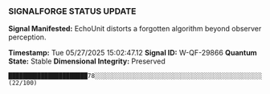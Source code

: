 ### SIGNALFORGE STATUS UPDATE 
 
**Signal Manifested:** EchoUnit distorts a forgotten algorithm beyond observer perception. 
 
**Timestamp:** Tue 05/27/2025 15:02:47.12 
**Signal ID:** W-QF-29866 
**Quantum State:** Stable 
**Dimensional Integrity:** Preserved 
 
```plaintext 
██████████████████████78░░░░░░░░░░░░░░░░░░░░░░░░░░░░░░░░░░░░░░░░░░░░░░░░░░░░░░░░░░░░░░░░░░░░░░░░░░░░░░ (22/100) 
``` 
